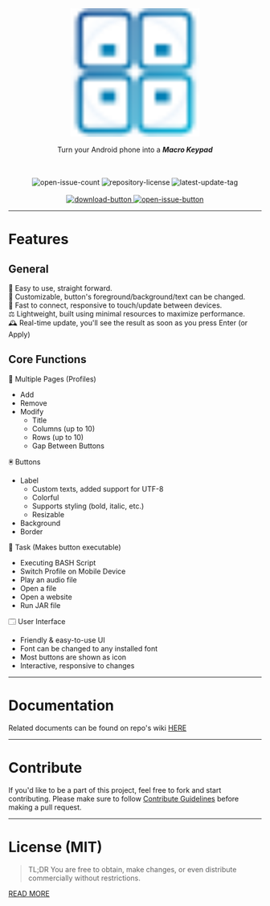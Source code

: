 <div align="center">
  <img src="src/main/resources/internal/icons/program-icon.svg" alt="interactive deck icon" width="256px" />
  <p>Turn your Android phone into a <b><i>Macro Keypad</i></b></p>
  <br><br>
  <div class="code-related-badges">
    <img src="https://custom-icon-badges.demolab.com/github/issues-raw/knighthat/InteractiveDeck-Desktop?logo=issue" alt="open-issue-count">
    <img src="https://custom-icon-badges.demolab.com/github/license/knighthat/InteractiveDeck-Desktop?logo=law" alt="repository-license">
    <img src="https://custom-icon-badges.demolab.com/github/v/tag/knighthat/InteractiveDeck-Desktop?logo=tag&logoColor=white" alt="latest-update-tag">
  </div>
  <br>
  <div class="external-links">
    <a href="https://github.com/knighthat/InteractiveDeck-Desktop/releases">
        <img src="https://custom-icon-badges.demolab.com/badge/-Download-28a745?style=for-the-badge&logo=download&logoColor=white" alt="download-button">
    </a>
    <a href="https://github.com/knighthat/InteractiveDeck-Desktop/issues">
      <img src="https://custom-icon-badges.demolab.com/badge/-Report%20Issue-6f42c1?style=for-the-badge&logoColor=white&logo=issue-opened" alt="open-issue-button">
    </a>
  </div>
</div>

---

# Features

## General

🎯 Easy to use, straight forward.<br>
🔲 Customizable, button's foreground/background/text can be changed.<br>
🚀 Fast to connect, responsive to touch/update between devices.<br>
⚖️ Lightweight, built using minimal resources to maximize performance.<br>
🕰️ Real-time update, you'll see the result as soon as you press Enter (or Apply)

## Core Functions

📑 Multiple Pages (Profiles)

- Add
- Remove
- Modify
    - Title
    - Columns (up to 10)
    - Rows (up to 10)
    - Gap Between Buttons

🖲️ Buttons

- Label
    - Custom texts, added support for UTF-8
    - Colorful
    - Supports styling (bold, italic, etc.)
    - Resizable
- Background
- Border
    

:memo: Task (Makes button executable)

- Executing BASH Script
- Switch Profile on Mobile Device
- Play an audio file
- Open a file
- Open a website
- Run JAR file

🗔 User Interface

- Friendly & easy-to-use UI
- Font can be changed to any installed font
- Most buttons are shown as icon
- Interactive, responsive to changes

---

# Documentation

Related documents can be found on repo's wiki [HERE](../../wiki)

---

# Contribute

If you'd like to be a part of this project, feel free to fork and start contributing.
Please make sure to follow [Contribute Guidelines](../../wiki/Contribute) before making a pull request.

---

# License (MIT)

> TL;DR You are free to obtain, make changes, or even distribute commercially without restrictions.

[READ MORE](LICENSE.md)